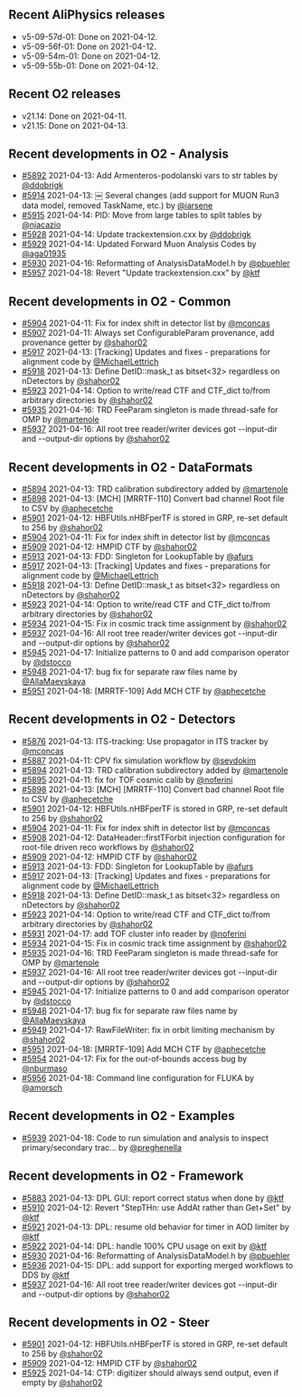 ## Recent AliPhysics releases
- v5-09-57d-01: Done on 2021-04-12.
- v5-09-56f-01: Done on 2021-04-12.
- v5-09-54m-01: Done on 2021-04-12.
- v5-09-55b-01: Done on 2021-04-12.
## Recent O2 releases
- v21.14: Done on 2021-04-11.
- v21.15: Done on 2021-04-13.
## Recent developments in O2 - Analysis
- [#5892](https://github.com/AliceO2Group/AliceO2/pull/5892) 2021-04-13: Add Armenteros-podolanski vars to str tables by [@ddobrigk](https://github.com/ddobrigk)
- [#5914](https://github.com/AliceO2Group/AliceO2/pull/5914) 2021-04-13: ￼ Several changes (add support for MUON Run3 data model, removed TaskName, etc.) by [@iarsene](https://github.com/iarsene)
- [#5915](https://github.com/AliceO2Group/AliceO2/pull/5915) 2021-04-14: PID: Move from large tables to split tables by [@njacazio](https://github.com/njacazio)
- [#5928](https://github.com/AliceO2Group/AliceO2/pull/5928) 2021-04-14: Update trackextension.cxx by [@ddobrigk](https://github.com/ddobrigk)
- [#5929](https://github.com/AliceO2Group/AliceO2/pull/5929) 2021-04-14: Updated Forward Muon Analysis Codes by [@aga01935](https://github.com/aga01935)
- [#5930](https://github.com/AliceO2Group/AliceO2/pull/5930) 2021-04-16: Reformatting of AnalysisDataModel.h by [@pbuehler](https://github.com/pbuehler)
- [#5957](https://github.com/AliceO2Group/AliceO2/pull/5957) 2021-04-18: Revert "Update trackextension.cxx" by [@ktf](https://github.com/ktf)
## Recent developments in O2 - Common
- [#5904](https://github.com/AliceO2Group/AliceO2/pull/5904) 2021-04-11: Fix for index shift in detector list by [@mconcas](https://github.com/mconcas)
- [#5907](https://github.com/AliceO2Group/AliceO2/pull/5907) 2021-04-11: Always set ConfigurableParam provenance, add provenance getter by [@shahor02](https://github.com/shahor02)
- [#5917](https://github.com/AliceO2Group/AliceO2/pull/5917) 2021-04-13: [Tracking] Updates and fixes  - preparations for alignment code  by [@MichaelLettrich](https://github.com/MichaelLettrich)
- [#5918](https://github.com/AliceO2Group/AliceO2/pull/5918) 2021-04-13: Define DetID::mask_t as bitset<32> regardless on nDetectors by [@shahor02](https://github.com/shahor02)
- [#5923](https://github.com/AliceO2Group/AliceO2/pull/5923) 2021-04-14: Option to write/read CTF and CTF_dict to/from arbitrary directories by [@shahor02](https://github.com/shahor02)
- [#5935](https://github.com/AliceO2Group/AliceO2/pull/5935) 2021-04-16: TRD FeeParam singleton is made thread-safe for OMP by [@martenole](https://github.com/martenole)
- [#5937](https://github.com/AliceO2Group/AliceO2/pull/5937) 2021-04-16: All root tree reader/writer devices got --input-dir and --output-dir options by [@shahor02](https://github.com/shahor02)
## Recent developments in O2 - DataFormats
- [#5894](https://github.com/AliceO2Group/AliceO2/pull/5894) 2021-04-13: TRD calibration subdirectory added by [@martenole](https://github.com/martenole)
- [#5898](https://github.com/AliceO2Group/AliceO2/pull/5898) 2021-04-13: [MCH] [MRRTF-110] Convert bad channel Root file to CSV by [@aphecetche](https://github.com/aphecetche)
- [#5901](https://github.com/AliceO2Group/AliceO2/pull/5901) 2021-04-12: HBFUtils.nHBFperTF is stored in GRP, re-set default to 256 by [@shahor02](https://github.com/shahor02)
- [#5904](https://github.com/AliceO2Group/AliceO2/pull/5904) 2021-04-11: Fix for index shift in detector list by [@mconcas](https://github.com/mconcas)
- [#5909](https://github.com/AliceO2Group/AliceO2/pull/5909) 2021-04-12: HMPID CTF by [@shahor02](https://github.com/shahor02)
- [#5913](https://github.com/AliceO2Group/AliceO2/pull/5913) 2021-04-13: FDD: Singleton for LookupTable by [@afurs](https://github.com/afurs)
- [#5917](https://github.com/AliceO2Group/AliceO2/pull/5917) 2021-04-13: [Tracking] Updates and fixes  - preparations for alignment code  by [@MichaelLettrich](https://github.com/MichaelLettrich)
- [#5918](https://github.com/AliceO2Group/AliceO2/pull/5918) 2021-04-13: Define DetID::mask_t as bitset<32> regardless on nDetectors by [@shahor02](https://github.com/shahor02)
- [#5923](https://github.com/AliceO2Group/AliceO2/pull/5923) 2021-04-14: Option to write/read CTF and CTF_dict to/from arbitrary directories by [@shahor02](https://github.com/shahor02)
- [#5934](https://github.com/AliceO2Group/AliceO2/pull/5934) 2021-04-15: Fix in cosmic track time assignment by [@shahor02](https://github.com/shahor02)
- [#5937](https://github.com/AliceO2Group/AliceO2/pull/5937) 2021-04-16: All root tree reader/writer devices got --input-dir and --output-dir options by [@shahor02](https://github.com/shahor02)
- [#5945](https://github.com/AliceO2Group/AliceO2/pull/5945) 2021-04-17: Initialize patterns to 0 and add comparison operator by [@dstocco](https://github.com/dstocco)
- [#5948](https://github.com/AliceO2Group/AliceO2/pull/5948) 2021-04-17: bug fix for separate raw files name by [@AllaMaevskaya](https://github.com/AllaMaevskaya)
- [#5951](https://github.com/AliceO2Group/AliceO2/pull/5951) 2021-04-18: [MRRTF-109] Add MCH CTF by [@aphecetche](https://github.com/aphecetche)
## Recent developments in O2 - Detectors
- [#5876](https://github.com/AliceO2Group/AliceO2/pull/5876) 2021-04-13: ITS-tracking: Use propagator in ITS tracker by [@mconcas](https://github.com/mconcas)
- [#5887](https://github.com/AliceO2Group/AliceO2/pull/5887) 2021-04-11: CPV fix simulation workflow by [@sevdokim](https://github.com/sevdokim)
- [#5894](https://github.com/AliceO2Group/AliceO2/pull/5894) 2021-04-13: TRD calibration subdirectory added by [@martenole](https://github.com/martenole)
- [#5895](https://github.com/AliceO2Group/AliceO2/pull/5895) 2021-04-11: fix for TOF cosmic calib by [@noferini](https://github.com/noferini)
- [#5898](https://github.com/AliceO2Group/AliceO2/pull/5898) 2021-04-13: [MCH] [MRRTF-110] Convert bad channel Root file to CSV by [@aphecetche](https://github.com/aphecetche)
- [#5901](https://github.com/AliceO2Group/AliceO2/pull/5901) 2021-04-12: HBFUtils.nHBFperTF is stored in GRP, re-set default to 256 by [@shahor02](https://github.com/shahor02)
- [#5904](https://github.com/AliceO2Group/AliceO2/pull/5904) 2021-04-11: Fix for index shift in detector list by [@mconcas](https://github.com/mconcas)
- [#5908](https://github.com/AliceO2Group/AliceO2/pull/5908) 2021-04-12: DataHeader::firstTForbit injection configuration for root-file driven reco workflows by [@shahor02](https://github.com/shahor02)
- [#5909](https://github.com/AliceO2Group/AliceO2/pull/5909) 2021-04-12: HMPID CTF by [@shahor02](https://github.com/shahor02)
- [#5913](https://github.com/AliceO2Group/AliceO2/pull/5913) 2021-04-13: FDD: Singleton for LookupTable by [@afurs](https://github.com/afurs)
- [#5917](https://github.com/AliceO2Group/AliceO2/pull/5917) 2021-04-13: [Tracking] Updates and fixes  - preparations for alignment code  by [@MichaelLettrich](https://github.com/MichaelLettrich)
- [#5918](https://github.com/AliceO2Group/AliceO2/pull/5918) 2021-04-13: Define DetID::mask_t as bitset<32> regardless on nDetectors by [@shahor02](https://github.com/shahor02)
- [#5923](https://github.com/AliceO2Group/AliceO2/pull/5923) 2021-04-14: Option to write/read CTF and CTF_dict to/from arbitrary directories by [@shahor02](https://github.com/shahor02)
- [#5931](https://github.com/AliceO2Group/AliceO2/pull/5931) 2021-04-17: add TOF cluster info reader by [@noferini](https://github.com/noferini)
- [#5934](https://github.com/AliceO2Group/AliceO2/pull/5934) 2021-04-15: Fix in cosmic track time assignment by [@shahor02](https://github.com/shahor02)
- [#5935](https://github.com/AliceO2Group/AliceO2/pull/5935) 2021-04-16: TRD FeeParam singleton is made thread-safe for OMP by [@martenole](https://github.com/martenole)
- [#5937](https://github.com/AliceO2Group/AliceO2/pull/5937) 2021-04-16: All root tree reader/writer devices got --input-dir and --output-dir options by [@shahor02](https://github.com/shahor02)
- [#5945](https://github.com/AliceO2Group/AliceO2/pull/5945) 2021-04-17: Initialize patterns to 0 and add comparison operator by [@dstocco](https://github.com/dstocco)
- [#5948](https://github.com/AliceO2Group/AliceO2/pull/5948) 2021-04-17: bug fix for separate raw files name by [@AllaMaevskaya](https://github.com/AllaMaevskaya)
- [#5949](https://github.com/AliceO2Group/AliceO2/pull/5949) 2021-04-17: RawFileWriter: fix in orbit limiting mechanism by [@shahor02](https://github.com/shahor02)
- [#5951](https://github.com/AliceO2Group/AliceO2/pull/5951) 2021-04-18: [MRRTF-109] Add MCH CTF by [@aphecetche](https://github.com/aphecetche)
- [#5954](https://github.com/AliceO2Group/AliceO2/pull/5954) 2021-04-17: Fix for the out-of-bounds access bug by [@nburmaso](https://github.com/nburmaso)
- [#5956](https://github.com/AliceO2Group/AliceO2/pull/5956) 2021-04-18: Command line configuration for FLUKA by [@amorsch](https://github.com/amorsch)
## Recent developments in O2 - Examples
- [#5939](https://github.com/AliceO2Group/AliceO2/pull/5939) 2021-04-18: Code to run simulation and analysis to inspect primary/secondary trac… by [@preghenella](https://github.com/preghenella)
## Recent developments in O2 - Framework
- [#5883](https://github.com/AliceO2Group/AliceO2/pull/5883) 2021-04-13: DPL GUI: report correct status when done by [@ktf](https://github.com/ktf)
- [#5910](https://github.com/AliceO2Group/AliceO2/pull/5910) 2021-04-12: Revert "StepTHn: use AddAt rather than Get+Set" by [@ktf](https://github.com/ktf)
- [#5921](https://github.com/AliceO2Group/AliceO2/pull/5921) 2021-04-13: DPL: resume old behavior for timer in AOD limiter by [@ktf](https://github.com/ktf)
- [#5922](https://github.com/AliceO2Group/AliceO2/pull/5922) 2021-04-14: DPL: handle 100% CPU usage on exit by [@ktf](https://github.com/ktf)
- [#5930](https://github.com/AliceO2Group/AliceO2/pull/5930) 2021-04-16: Reformatting of AnalysisDataModel.h by [@pbuehler](https://github.com/pbuehler)
- [#5936](https://github.com/AliceO2Group/AliceO2/pull/5936) 2021-04-15: DPL: add support for exporting merged workflows to DDS by [@ktf](https://github.com/ktf)
- [#5937](https://github.com/AliceO2Group/AliceO2/pull/5937) 2021-04-16: All root tree reader/writer devices got --input-dir and --output-dir options by [@shahor02](https://github.com/shahor02)
## Recent developments in O2 - Steer
- [#5901](https://github.com/AliceO2Group/AliceO2/pull/5901) 2021-04-12: HBFUtils.nHBFperTF is stored in GRP, re-set default to 256 by [@shahor02](https://github.com/shahor02)
- [#5909](https://github.com/AliceO2Group/AliceO2/pull/5909) 2021-04-12: HMPID CTF by [@shahor02](https://github.com/shahor02)
- [#5925](https://github.com/AliceO2Group/AliceO2/pull/5925) 2021-04-14: CTP: digitizer should always send output, even if empty by [@shahor02](https://github.com/shahor02)
